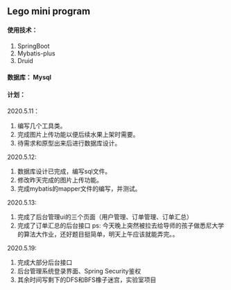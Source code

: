 ## Lego mini program

#### 使用技术：
1. SpringBoot
2. Mybatis-plus
3. Druid

#### 数据库： Mysql

#### 计划：
2020.5.11：
1. 编写几个工具类。
2. 完成图片上传功能以便后续水果上架时需要。
3. 待需求和原型出来后进行数据库设计。

2020.5.12:
1. 数据库设计已完成，编写sql文件。
2. 修改昨天完成的图片上传功能。
3. 完成mybatis的mapper文件的编写，并测试。

2020.5.13:
1. 完成了后台管理ui的三个页面（用户管理、订单管理、订单汇总）
2. 完成了订单汇总的后台接口
ps: 今天晚上突然被拉去给导师的孩子做悉尼大学的算法大作业，还好题目挺简单，明天上午应该就能弄完。。

2020.5.19:
1. 完成大部分后台接口
2. 后台管理系统登录界面、Spring Security鉴权
3. 其余时间写剩下的DFS和BFS橡子迷宫，实验室项目
